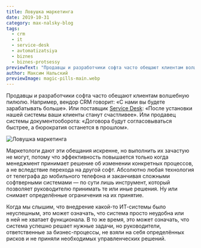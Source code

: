 ```yaml
---
title: Ловушка маркетинга
date: 2019-10-31
category: max-nalsky-blog
tags:
  - crm
  - it
  - service-desk
  - avtomatizatsiya
  - biznes
  - biznes-protsessy
previewText: "Продавцы и разработчики софта часто обещают клиентам волшебную пилюлю. Например, вендор CRM говорит: «С нами вы будете зарабатывать больше». Или поставщик Service Desk: «После установки нашей системы ваши клиенты станут счастливее». Или продавец системы документооборота: «Договора будут согласовываться быстрее, а бюрократия останется в прошлом»."
author: Максим Нальский
previewImage: magic-pills-main.webp
---
```

Продавцы и разработчики софта часто обещают клиентам волшебную пилюлю. Например, вендор CRM говорит: «С нами вы будете зарабатывать больше». Или поставщик [Service Desk](https://pyrus.com/ru/servicedesk): «После установки нашей системы ваши клиенты станут счастливее». Или продавец системы документооборота: «Договора будут согласовываться быстрее, а бюрократия останется в прошлом».

![Ловушка маркетинга](magic-pills-main.webp)

Маркетологи дают эти обещания искренне, но выполнить их зачастую не могут, потому что эффективность повышается только когда менеджмент принимает решение об изменении конкретных процессов, а не вследствие перехода на другой софт. Абсолютно любая технология от телеграфа до мобильного телефона и заканчивая сложными софтверными системами — по сути лишь инструмент, который позволяет руководителю принимать те или иные решения. Ну или снимает определённые ограничения на их принятие.

Когда мы слышим, что внедрение какой-то ИТ-системы было неуспешным, это может означать, что система просто неудобна или в ней не хватает функционала. В то же время, это может означать, что система успешно решает нужные задачи, но руководители, ответственные за бизнес-процессы, не взяли на себя определённых рисков и не приняли необходимых управленческих решений.